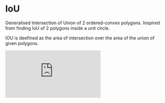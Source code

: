 # IoU

Generalised Intersection of Union of 2 ordered-convex polygons. Inspired from finding IoU of 2 polygons inside a unit circle.

IOU is deefined as the area of intersection over the area of the union of given polygons.

![equation](http://latex.codecogs.com/gif.latex?IOU%3D%5Cfrac%7BIntersection%7D%7BUnion%7D) 

